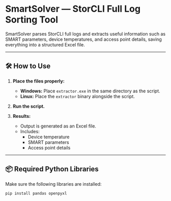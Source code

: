 # SmartSolver — StorCLI Full Log Sorting Tool

SmartSolver parses StorCLI full logs and extracts useful information such as SMART parameters, device temperatures, and access point details, saving everything into a structured Excel file.

---

## 🛠 How to Use

1. **Place the files properly:**
   - **Windows:** Place `extractor.exe` in the same directory as the script.
   - **Linux:** Place the `extractor` binary alongside the script.

2. **Run the script.**

3. **Results:**
   - Output is generated as an Excel file.
   - Includes:
     - Device temperature
     - SMART parameters
     - Access point details

---

## 📦 Required Python Libraries

Make sure the following libraries are installed:

```bash
pip install pandas openpyxl
